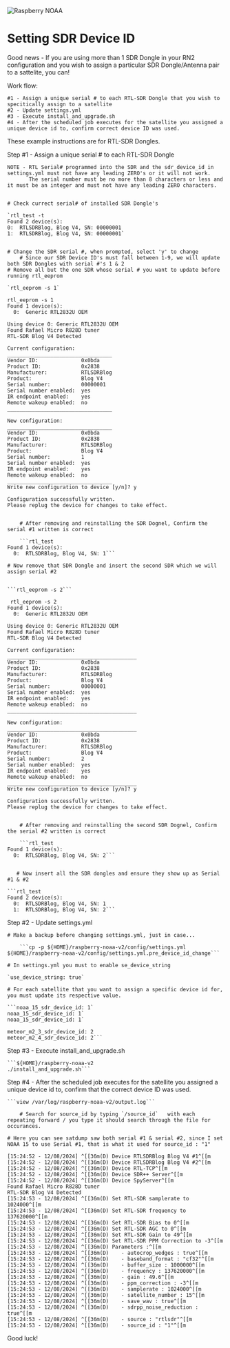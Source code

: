 ![Raspberry NOAA](../assets/header_1600_v2.png)

# Setting SDR Device ID

Good news - If you are using more than 1 SDR Dongle in your RN2 configuration and you wish to assign a particular SDR Dongle/Antenna pair to a sattelite, you can!

  Work flow:

    #1 - Assign a unique serial # to each RTL-SDR Dongle that you wish to specitically assign to a satellite  
    #2 - Update settings.yml 
    #3 - Execute install_and_upgrade.sh
    #4 - After the scheduled job executes for the satellite you assigned a unique device id to, confirm correct device ID was used.

  These example instructions are for RTL-SDR Dongles. 

  Step #1 - Assign a unique serial # to each RTL-SDR Dongle

    NOTE - RTL Serial# programmed into the SDR and the sdr_device_id in settings.yml must not have any leading ZERO's or it will not work.  
           The serial number must be no more than 8 characters or less and it must be an integer and must not have any leading ZERO characters.


    # Check currect serial# of installed SDR Dongle's

	`rtl_test -t
	Found 2 device(s):
  	0:  RTLSDRBlog, Blog V4, SN: 00000001
  	1:  RTLSDRBlog, Blog V4, SN: 00000001`


	# Change the SDR serial #, when prompted, select 'y' to change
        # Since our SDR Device ID's must fall between 1-9, we will update both SDR Dongles with serial #'s 1 & 2
	# Remove all but the one SDR whose serial # you want to update before running rtl_eeprom 

	`rtl_eeprom -s 1`

	rtl_eeprom -s 1
	Found 1 device(s):
	  0:  Generic RTL2832U OEM

	Using device 0: Generic RTL2832U OEM
	Found Rafael Micro R828D tuner
	RTL-SDR Blog V4 Detected

	Current configuration:
	__________________________________
	Vendor ID:              0x0bda
	Product ID:             0x2838
	Manufacturer:           RTLSDRBlog
	Product:                Blog V4
	Serial number:          00000001
	Serial number enabled:  yes
	IR endpoint enabled:    yes
	Remote wakeup enabled:  no
 	__________________________________

	New configuration:
	__________________________________
	Vendor ID:              0x0bda
	Product ID:             0x2838
	Manufacturer:           RTLSDRBlog
	Product:                Blog V4
	Serial number:          1
	Serial number enabled:  yes
	IR endpoint enabled:    yes
	Remote wakeup enabled:  no
	__________________________________
	Write new configuration to device [y/n]? y

	Configuration successfully written.
	Please replug the device for changes to take effect.
	

        # After removing and reinstalling the SDR Dognel, Confirm the serial #1 written is correct

        ```rtl_test
	Found 1 device(s):
	  0:  RTLSDRBlog, Blog V4, SN: 1```

	# Now remove that SDR Dongle and insert the second SDR which we will assign serial #2 


	```rtl_eeprom -s 2```

	 rtl_eeprom -s 2
	Found 1 device(s):
	  0:  Generic RTL2832U OEM

	Using device 0: Generic RTL2832U OEM
	Found Rafael Micro R828D tuner
	RTL-SDR Blog V4 Detected

	Current configuration:
	__________________________________________
	Vendor ID:              0x0bda
	Product ID:             0x2838
	Manufacturer:           RTLSDRBlog
	Product:                Blog V4
	Serial number:          00000001
	Serial number enabled:  yes
	IR endpoint enabled:    yes
	Remote wakeup enabled:  no
	__________________________________________

	New configuration:
	__________________________________________
	Vendor ID:              0x0bda
	Product ID:             0x2838
	Manufacturer:           RTLSDRBlog
	Product:                Blog V4
	Serial number:          2
	Serial number enabled:  yes
	IR endpoint enabled:    yes
	Remote wakeup enabled:  no
	__________________________________________
	Write new configuration to device [y/n]? y

	Configuration successfully written.
	Please replug the device for changes to take effect.


        # After removing and reinstalling the second SDR Dognel, Confirm the serial #2 written is correct

        ```rtl_test
	Found 1 device(s):
	  0:  RTLSDRBlog, Blog V4, SN: 2```


       # Now insert all the SDR dongles and ensure they show up as Serial #1 & #2

	```rtl_test
	Found 2 device(s):
	  0:  RTLSDRBlog, Blog V4, SN: 1
	  1:  RTLSDRBlog, Blog V4, SN: 2```


  Step #2 - Update settings.yml 

	# Make a backup before changing settings.yml, just in case...

        ```cp -p ${HOME}/raspberry-noaa-v2/config/settings.yml ${HOME}/raspberry-noaa-v2/config/settings.yml.pre_device_id_change```

	# In settings.yml you must to enable se_device_string

	`use_device_string: true`

	# For each satellite that you want to assign a specific device id for, you must update its respective value. 

	```noaa_15_sdr_device_id: 1`
	noaa_15_sdr_device_id: 1`
	noaa_15_sdr_device_id: 1`

	meteor_m2_3_sdr_device_id: 2
	meteor_m2_4_sdr_device_id: 2```

  Step #3 - Execute install_and_upgrade.sh

	```${HOME}/raspberry-noaa-v2
	./install_and_upgrade.sh```

  Step #4 - After the scheduled job executes for the satellite you assigned a unique device id to, confirm that the correct device ID was used.

       
	```view /var/log/raspberry-noaa-v2/output.log```

        # Search for source_id by typing `/source_id`   with each repeating forward / you type it should search through the file for occurances.

	# Here you can see satdump saw both serial #1 & serial #2, since I set NOAA 15 to use Serial #1, that is what it used for source_id : "1"

	[15:24:52 - 12/08/2024] ^[[36m(D) Device RTLSDRBlog Blog V4 #1^[[m
	[15:24:52 - 12/08/2024] ^[[36m(D) Device RTLSDRBlog Blog V4 #2^[[m
	[15:24:52 - 12/08/2024] ^[[36m(D) Device RTL-TCP^[[m
	[15:24:52 - 12/08/2024] ^[[36m(D) Device SDR++ Server^[[m
	[15:24:52 - 12/08/2024] ^[[36m(D) Device SpyServer^[[m
	Found Rafael Micro R828D tuner
	RTL-SDR Blog V4 Detected
	[15:24:53 - 12/08/2024] ^[[36m(D) Set RTL-SDR samplerate to 1024000^[[m
	[15:24:53 - 12/08/2024] ^[[36m(D) Set RTL-SDR frequency to 137620000^[[m
	[15:24:53 - 12/08/2024] ^[[36m(D) Set RTL-SDR Bias to 0^[[m
	[15:24:53 - 12/08/2024] ^[[36m(D) Set RTL-SDR AGC to 0^[[m
	[15:24:53 - 12/08/2024] ^[[36m(D) Set RTL-SDR Gain to 49^[[m
	[15:24:53 - 12/08/2024] ^[[36m(D) Set RTL-SDR PPM Correction to -3^[[m
	[15:24:53 - 12/08/2024] ^[[36m(D) Parameters :^[[m
	[15:24:53 - 12/08/2024] ^[[36m(D)    - autocrop_wedges : true^[[m
	[15:24:53 - 12/08/2024] ^[[36m(D)    - baseband_format : "cf32"^[[m
	[15:24:53 - 12/08/2024] ^[[36m(D)    - buffer_size : 1000000^[[m
	[15:24:53 - 12/08/2024] ^[[36m(D)    - frequency : 137620000^[[m
	[15:24:53 - 12/08/2024] ^[[36m(D)    - gain : 49.6^[[m
	[15:24:53 - 12/08/2024] ^[[36m(D)    - ppm_correction : -3^[[m
	[15:24:53 - 12/08/2024] ^[[36m(D)    - samplerate : 1024000^[[m
	[15:24:53 - 12/08/2024] ^[[36m(D)    - satellite_number : 15^[[m
	[15:24:53 - 12/08/2024] ^[[36m(D)    - save_wav : true^[[m
	[15:24:53 - 12/08/2024] ^[[36m(D)    - sdrpp_noise_reduction : true^[[m
	[15:24:53 - 12/08/2024] ^[[36m(D)    - source : "rtlsdr"^[[m
	[15:24:53 - 12/08/2024] ^[[36m(D)    - source_id : "1"^[[m
      
Good luck!

